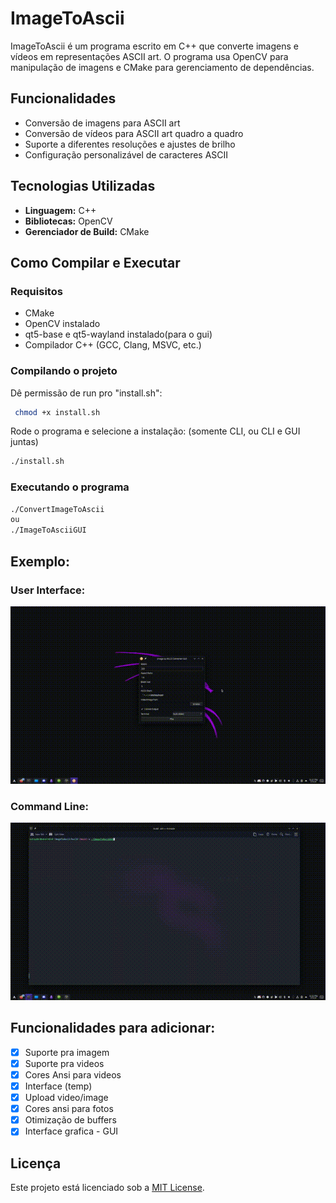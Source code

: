 # ImageToAscii

ImageToAscii é um programa escrito em C++ que converte imagens e vídeos em representações ASCII art. O programa usa OpenCV para manipulação de imagens e CMake para gerenciamento de dependências.

## Funcionalidades
- Conversão de imagens para ASCII art
- Conversão de vídeos para ASCII art quadro a quadro
- Suporte a diferentes resoluções e ajustes de brilho
- Configuração personalizável de caracteres ASCII

## Tecnologias Utilizadas
- **Linguagem:** C++
- **Bibliotecas:** OpenCV
- **Gerenciador de Build:** CMake

## Como Compilar e Executar
### Requisitos
- CMake
- OpenCV instalado
- qt5-base e qt5-wayland instalado(para o gui)
- Compilador C++ (GCC, Clang, MSVC, etc.)

### Compilando o projeto

Dê permissão de run pro "install.sh":
```sh
 chmod +x install.sh

```
Rode o programa e selecione a instalação: (somente CLI, ou CLI e GUI juntas)
```sh
./install.sh

```

### Executando o programa

```sh
./ConvertImageToAscii 
ou 
./ImageToAsciiGUI
```

## Exemplo:
### User Interface: 
![Video exemplo](./pics/GUI.gif)

### Command Line:
![Video exemplo](./pics/CLI.gif)

## Funcionalidades para adicionar:
- [x] Suporte pra imagem
- [x] Suporte pra videos
- [x] Cores Ansi para videos
- [x] Interface (temp)
- [x] Upload video/image
- [x] Cores ansi para fotos
- [x] Otimização de buffers
- [x] Interface grafica - GUI

## Licença
Este projeto está licenciado sob a [MIT License](LICENSE).


